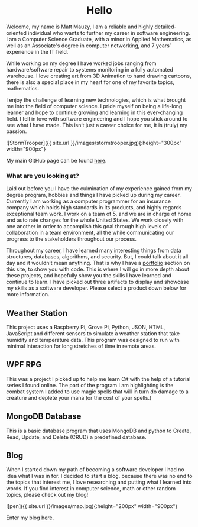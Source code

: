 <h1 align="center">Hello</h1>  

Welcome, my name is Matt Mauzy, I am a reliable and highly detailed-oriented individual who wants to further my career in software engineering. I am a Computer Science Graduate, with a minor in Applied Mathematics, as well as an Associate's degree in computer networking, and 7 years’ experience in the IT field.  

While working on my degree I have worked jobs ranging from hardware/software repair to systems monitoring in a fully automated warehouse.  I love creating art from 3D Animation to hand drawing cartoons, there is also a special place in my heart for one of my favorite topics, mathematics.  

I enjoy the challenge of learning new technologies, which is what brought me into the field of computer science. I pride myself on being a life-long learner and hope to continue growing and learning in this ever-changing field. I fell in love with software engineering and I hope you stick around to see what I have made. This isn’t just a career choice for me, it is (truly) my passion.  

![StormTrooper]({{ site.url }}/images/stormtrooper.jpg){:height="300px" width="900px"}

My main GitHub page can be found [here](https://github.com/mrmauzy).

### What are you looking at? 

Laid out before you I have the culmination of my experience gained from my degree program, hobbies and things I have picked up during my career. Currently I am working as a computer programmer for an insurance company which holds high standards in its products, and highly regards exceptional team work. I work on a team of 5, and we are in charge of home and auto rate changes for the whole United States. We work closely with one another in order to accomplish this goal through high levels of collaboration in a team environment, all the while communicating our progress to the stakeholders throughout our process.    

Throughout my career, I have learned many interesting things from data structures, databases, algorithms, and security. But, I could talk about it all day and it wouldn’t mean anything. That is why I have a [portfolio]( https://mrmauzy.github.io/projects/) section on this site, to show you with code. This is where I will go in more depth about these projects, and hopefully show you the skills I have learned and continue to learn. I have picked out three artifacts to display and showcase my skills as a software developer. Please select a product down below for more information.  

## Weather Station  

This project uses a Raspberry Pi, Grove Pi, Python, JSON, HTML, JavaScript and different sensors to simulate a weather station that take humidity and temperature data. This program was designed to run with minimal interaction for long stretches of time in remote areas.  

## WPF RPG  

This was a project I picked up to help me learn C# with the help of a tutorial series I found online. The part of the program I am highlighting is the combat system I added to use magic spells that will in turn do damage to a creature and deplete your mana (or the cost of your spells.)  

## MongoDB Database  

This is a basic database program that uses MongoDB and python to Create, Read, Update, and Delete (CRUD) a predefined database.  

## Blog  

When I started down my path of becoming a software developer I had no idea what I was in for. I decided to start a blog, because there was no end to the topics that interest me, I love researching and putting what I learned into words. If you find interest in computer science, math or other random topics, please check out my blog!  

![pen]({{ site.url }}/images/map.jpg){:height="200px" width="900px"}

Enter my blog [here](https://mrmauzy.github.io/blog).

